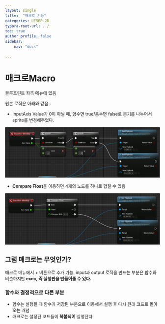 ```yaml
---
layout: single
title:  "매크로 기능"
categories: UE5BP-2D
typora-root-url: ../
toc: true
author_profile: false
sidebar:
    nav: "docs"

---
```


# 매크로Macro
블루프린트 좌측 메뉴에 있음 

원본 로직은 아래와 같음 : 

- InputAxis Value가 0이 아닐 때, 양수면 true/음수면 false로 분기를 나누어서 sprite를 변경해주었다. 

![image-20240404001940490](/images/2024-04-04-Macro/image-20240404001940490.png)

- **Compare Float**을 이용하면 4개의 노드를 하나로 합칠 수 있음 

![image-20240404002121296](/images/2024-04-04-Macro/image-20240404002121296.png)

## 그럼 매크로는 무엇인가? 
매크로 메뉴에서 + 버튼으로 추가 가능. 
input과 output 로직을 만드는 부분은 함수와 비슷하지만 **exec, 즉 실행핀을 만들어줄 수 있다.**
### 함수와 결정적으로 다른 부분 
- 함수는 실행될 때 함수가 저장된 부분으로 이동해서 실행 후 다시 원래 코드로 돌아오는 개념 
- 매크로는 설정된 코드들이 **복붙되어** 실행된다. 
